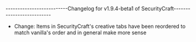 --------------------------Changelog for v1.9.4-beta1 of SecurityCraft--------------------------

- Change: Items in SecurityCraft's creative tabs have been reordered to match vanilla's order and in general make more sense